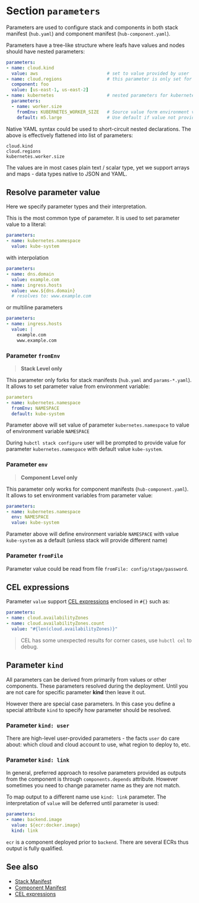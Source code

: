 # Section `parameters`

Parameters are used to configure stack and components in both stack manifest (`hub.yaml`) and component manifest (`hub-component.yaml`).

Parameters have a tree-like structure where leafs have values and nodes should have nested parameters:

```yaml
parameters:
- name: cloud.kind
  value: aws                          # set to value provided by user
- name: cloud.regions                 # this parameter is only set for component `foo`
  component: foo
  value: [us-east-1, us-east-2]
- name: kubernetes                    # nested parameters for kubernetes
  parameters:
  - name: worker.size
    fromEnv: KUBERNETES_WORKER_SIZE   # Source value form environment variable
    default: m5.large                 # Use default if value not provided
```

Native YAML syntax could be used to short-circuit nested declarations. The above is effectively flattened into list of parameters:

```text
cloud.kind
cloud.regions
kubernetes.worker.size
```

The values are in most cases plain text / scalar type, yet we support arrays and maps - data types native to JSON and YAML.

## Resolve parameter value

Here we specify parameter types and their interpretation.

This is the most common type of parameter. It is used to set parameter value to a literal:

```yaml
parameters:
- name: kubernetes.namespace
  value: kube-system
```

with interpolation
```yaml
parameters:
- name: dns.domain
  value: example.com
- name: ingress.hosts
  value: www.${dns.domain}
  # resolves to: www.example.com
```

or multiline parameters

```yaml
parameters:
- name: ingress.hosts
  value: |
    example.com
    www.example.com
```

### Parameter `fromEnv`

> __Stack Level only__

This parameter only forks for stack manifests (`hub.yaml` and `params-*.yaml`). It allows to set parameter value from environment variable:

```yaml
parameters
- name: kubernetes.namespace
  fromEnv: NAMESPACE
  default: kube-system
```

Parameter above will set value of parameter `kubernetes.namespace` to value of environment variable `NAMESPACE`

During `hubctl stack configure` user will be prompted to provide value for parameter `kubernetes.namespace` with default value `kube-system`.

### Parameter `env`

> __Component Level only__

This parameter only works for component manifests (`hub-component.yaml`). It allows to set environment variables from parameter value:

```yaml
parameters:
- name: kubernetes.namespace
  env: NAMESPACE
  value: kube-system
```

Parameter above will define environment variable `NAMESPACE` with value `kube-system` as a default (unless stack will provide different name)

### Parameter `fromFile`

Parameter value could be read from file `fromFile: config/stage/password`.

## CEL expressions

Parameter `value` support [CEL expressions](https://github.com/google/cel-go) enclosed in `#{}` such as:

```yaml
parameters:
- name: cloud.availabilityZones
- name: cloud.availabilityZones.count
  value: "#{len(cloud.availabilityZones)}"
```

> CEL has some unexpected results for corner cases, use `hubctl cel` to debug.

## Parameter `kind`

All parameters can be derived from primarily from values or other components. These parameters resolved during the deployment. Until you are not care for specific parameter __kind__ then leave it out.

However there are special case parameters. In this case you define a special attribute `kind` to specify how parameter should be resolved.

### Parameter `kind: user`

There are high-level user-provided parameters - the facts `user` do care about: which cloud and cloud account to use, what region to deploy to, etc.

### Parameter `kind: link`

In general, preferred approach to resolve parameters provided as outputs from the component is through `components.depends` attribute. However sometimes you need to change parameter name as they are not match.

To map output to a different name use `kind: link` parameter. The interpretation of `value` will be deferred until parameter is used:

```yaml
parameters:
- name: backend.image
  value: ${ecr:docker.image}
  kind: link
```

`ecr` is a component deployed prior to `backend`. There are several ECRs thus output is fully qualified.

## See also

* [Stack Manifest](../../stack)
* [Component Manifest](../)
* [CEL expressions](https://github.com/google/cel-go)
